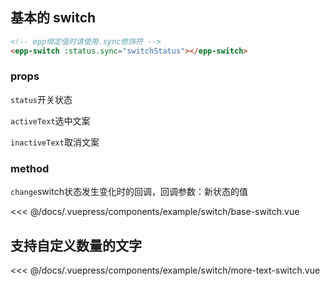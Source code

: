 ## 基本的 switch

```html
<!-- epp绑定值时请使用.sync修饰符 -->
<epp-switch :status.sync="switchStatus"></epp-switch>
```

### props

<p><code>status</code>开关状态</p>
<p><code>activeText</code>选中文案</p>
<p><code>inactiveText</code>取消文案</p>

### method
<p><code>change</code>switch状态发生变化时的回调，回调参数：新状态的值</p>

<demo-block>
  <example-switch-base-switch slot="source"></example-switch-base-switch>
  <<< @/docs/.vuepress/components/example/switch/base-switch.vue
</demo-block>

## 支持自定义数量的文字

<demo-block>
  <example-switch-more-text-switch slot="source"></example-switch-more-text-switch>
  <<< @/docs/.vuepress/components/example/switch/more-text-switch.vue
</demo-block>